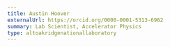 ```yaml
---
title: Austin Hoover
externalUrl: https://orcid.org/0000-0001-5313-6962
summary: Lab Scientist, Accelerator Physics
type: altoakridgenationallaboratory
---
```


